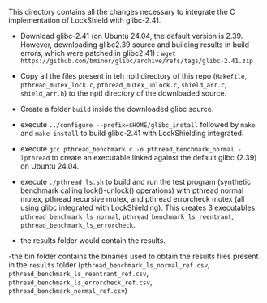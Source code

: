 This directory contains all the changes necessary to integrate the C implementation of LockShield with glibc-2.41.

- Download glibc-2.41 (on Ubuntu 24.04, the default version is 2.39. However, downloading glibc2.39 source and building results in build errors, which were patched in glibc2.41) : `wget https://github.com/bminor/glibc/archive/refs/tags/glibc-2.41.zip`

- Copy all the files present in teh nptl directory of this repo (`Makefile`, `pthread_mutex_lock.c`, `pthread_mutex_unlock.c`, `shield_arr.c`, `shield_arr.h`) to the nptl directory of the downloaded source.

- Create a folder `build` inside the downloaded glibc source.

- execute `../configure --prefix=$HOME/glibc_install` followed by `make` and `make install` to build glibc-2.41 with LockShielding integrated.

- execute `gcc pthread_benchmark.c -o pthread_benchmark_normal -lpthread` to create an executable linked against the default glibc (2.39) on Ubuntu 24.04.

- execute `./pthread_ls.sh` to build and run the test program (synthetic benchmark calling lock()-unlock() operations) with pthread normal mutex, pthread recursive mutex, and pthread errorcheck mutex (all using glibc integrated with LockShielding). This creates 3 executables: `pthread_benchmark_ls_normal`, `pthread_benchmark_ls_reentrant`, `pthread_benchmark_ls_errorcheck`.

- the results folder would contain the results.

-the bin folder contains the binaries used to obtain the results files present in the `results` folder (`pthread_benchmark_ls_normal_ref.csv`, `pthread_benchmark_ls_reentrant_ref.csv`, `pthread_benchmark_ls_errorcheck_ref.csv`, `pthread_benchmark_normal_ref.csv`)
